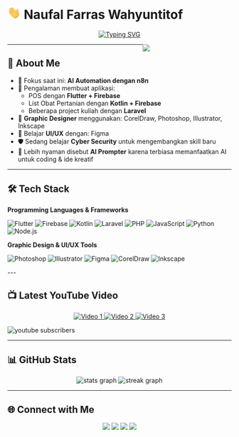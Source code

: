 <!-- Typing Text -->
<h1><img src="https://raw.githubusercontent.com/ABSphreak/ABSphreak/master/gifs/Hi.gif" width="30px"> Naufal Farras Wahyuntitof</h1>

<p align="center">
  <a href="https://github.com/naufalfarrasw">
    <img src="https://readme-typing-svg.demolab.com?font=Fira+Code&pause=1000&color=FF5E00&center=true&vCenter=true&width=600&lines=Hi%2C+AI+Prompter+%7C+AI+Automation+(n8n);App+Developer+(Flutter%2C+Kotlin%2C+Laravel);Graphic+Designer+%7C+UI%2FUX+Learner;Cybersecurity+Enthusiast" alt="Typing SVG" />
  </a>
</p>
<img align='right' src='https://user-images.githubusercontent.com/5713670/87202985-820dcb80-c2b6-11ea-9f56-7ec461c497c3.gif' width='200"'>

---

## 🚀 About Me
- 🎯 Fokus saat ini: **AI Automation dengan n8n**  
- 📱 Pengalaman membuat aplikasi:  
  - POS dengan **Flutter + Firebase**  
  - List Obat Pertanian dengan **Kotlin + Firebase**  
  - Beberapa project kuliah dengan **Laravel**  
- 🎨 **Graphic Designer** menggunakan: CorelDraw, Photoshop, Illustrator, Inkscape  
- 🎨 Belajar **UI/UX** dengan: Figma  
- 🛡️ Sedang belajar **Cyber Security** untuk mengembangkan skill baru  
- 🤖 Lebih nyaman disebut **AI Prompter** karena terbiasa memanfaatkan AI untuk coding & ide kreatif  

---

## 🛠️ Tech Stack

**Programming Languages & Frameworks**  
<p align="left">
  <img src="https://cdn.jsdelivr.net/gh/devicons/devicon/icons/flutter/flutter-original.svg" width="40" height="40" alt="Flutter"/>
  <img src="https://cdn.jsdelivr.net/gh/devicons/devicon/icons/firebase/firebase-plain.svg" width="40" height="40" alt="Firebase"/>
  <img src="https://cdn.jsdelivr.net/gh/devicons/devicon/icons/kotlin/kotlin-original.svg" width="40" height="40" alt="Kotlin"/>
  <img src="https://cdn.jsdelivr.net/gh/devicons/devicon/icons/laravel/laravel-original.svg" width="40" height="40" alt="Laravel"/>
  <img src="https://cdn.jsdelivr.net/gh/devicons/devicon/icons/php/php-original.svg" width="40" height="40" alt="PHP"/>
  <img src="https://cdn.jsdelivr.net/gh/devicons/devicon/icons/javascript/javascript-original.svg" width="40" height="40" alt="JavaScript"/>
  <img src="https://cdn.jsdelivr.net/gh/devicons/devicon/icons/python/python-original.svg" width="40" height="40" alt="Python"/>
  <img src="https://cdn.jsdelivr.net/gh/devicons/devicon/icons/nodejs/nodejs-original.svg" width="40" height="40" alt="Node.js"/>
</p>

**Graphic Design & UI/UX Tools**  
<p align="left">
  <img src="https://cdn.jsdelivr.net/gh/devicons/devicon/icons/photoshop/photoshop-plain.svg" width="40" height="40" alt="Photoshop"/>
  <img src="https://cdn.jsdelivr.net/gh/devicons/devicon/icons/illustrator/illustrator-plain.svg" width="40" height="40" alt="Illustrator"/>
  <img src="https://cdn.jsdelivr.net/gh/devicons/devicon/icons/figma/figma-original.svg" width="40" height="40" alt="Figma"/>
  <img src="https://raw.githubusercontent.com/simple-icons/simple-icons/develop/icons/coreldraw.svg" width="40" height="40" alt="CorelDraw"/>
  <img src="https://upload.wikimedia.org/wikipedia/commons/0/0d/Inkscape_Logo.svg" width="40" height="40" alt="Inkscape"/>
</p>
---

## 📺 Latest YouTube Video
<p align="center">
<a href="https://www.youtube.com/watch?v=r72dAJoDZes">
  <img src="https://ytcards.demolab.com/?id=r72dAJoDZes&title=IoT+Penyiram+Tanaman+[Manual+dan+Automatis]+Tugas+Kelompok&lang=id&timestamp=1672502400&background_color=2e3440&title_color=ffffff&stats_color=ffffff&width=250&duration=500" alt="Video 1"/>
</a>
<a href="https://www.youtube.com/watch?v=GRKmeZzhNak">
  <img src="https://ytcards.demolab.com/?id=GRKmeZzhNak&title=ETS+|+Pengembangan+Aplikasi+Bergerak+(Nota+Pembelian)&lang=id&timestamp=1672602400&background_color=2e3440&title_color=ffffff&stats_color=ffffff&width=250&duration=500" alt="Video 2"/>
</a>
<a href="https://www.youtube.com/watch?v=qEKlDexBj_0">
  <img src="https://ytcards.demolab.com/?id=qEKlDexBj_0&title=Pengembangan+Aplikasi+Bergerak+||+EAS&lang=id&timestamp=1672702400&background_color=2e3440&title_color=ffffff&stats_color=ffffff&width=250&duration=500" alt="Video 3"/>
</a>
</p>

<p href="https://www.youtube.com/@channelkamu?sub_confirmation=1">
  <img alt="youtube subscribers" title="Subscribe to my YouTube channel" src="https://custom-icon-badges.demolab.com/youtube/channel/subscribers/UCrPz4O8SdUTEDZF7NC-_2lQ?color=%23E05D44&label=SUBSCRIBE&logo=video&logoColor=white&style=for-the-badge&labelColor=CE4630"/>
</p>


---

## 📊 GitHub Stats

<p align="center">
  <img src="https://github-readme-stats.vercel.app/api?username=Farrszzz&show_icons=true&theme=tokyonight" alt="stats graph" height="150"/>
  <img src="https://github-readme-streak-stats.herokuapp.com/?user=Farrszzz&theme=tokyonight" alt="streak graph" height="150"/>
</p>

---

## 🌐 Connect with Me

<p align="center">
  <a href="https://www.linkedin.com/in/naufalfarrasw"><img src="https://img.shields.io/badge/LinkedIn-0A66C2?style=for-the-badge&logo=linkedin&logoColor=white"/></a>
  <a href="https://instagram.com/naufalfarraswt"><img src="https://img.shields.io/badge/Instagram-FF5E00?style=for-the-badge&logo=instagram&logoColor=white"/></a>
  <a href="mailto:the.naufalfarras03@gmail.com"><img src="https://img.shields.io/badge/Gmail-D14836?style=for-the-badge&logo=gmail&logoColor=white"/></a>
  <a href="https://www.youtube.com/@titoppppp"><img src="https://img.shields.io/badge/YouTube-FF0000?style=for-the-badge&logo=youtube&logoColor=white"/></a>
</p>

